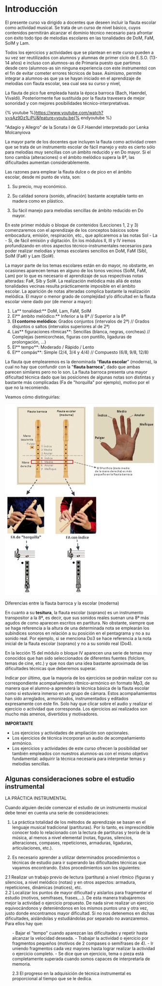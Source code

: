 
# Introducción

El presente curso va dirigido a docentes que deseen incluir la flauta escolar como actividad musical. Se trata de un curso de nivel básico, cuyos contenidos permitirán alcanzar el dominio técnico necesario para afrontar con éxito todo tipo de melodías escolares en las tonalidades de DoM, FaM, SolM y Lam.

Todos los ejercicios y actividades que se plantean en este curso pueden a su vez ser reutilizados con alumnos y alumnas de primer ciclo de E.S.O. (13-14 años) e incluso con alumnos-as de Primaria puesto que partimos desde cero (alumnos-as sin ninguna experiencia con este instrumento) con el fin de evitar cometer errores técnicos de base. Asimismo, permite integrar a alumnos-as que ya se hayan iniciado en el aprendizaje de melodías con flauta escolar, sea cual sea su curso y nivel,

La flauta de pico fue empleada hasta la época barroca (Bach, Haendel, Vivaldi). Posteriormente fue sustituida por la flauta travesera de mejor sonoridad y con mejores posibilidades técnico-interpretativas. 

{% youtube %}https://www.youtube.com/watch?v=sAz9Dz1LiPU&feature=youtu.be{% endyoutube %}

"Adagio y Allegro" de la Sonata I de G.F.Haendel interpretado por Lenka Molcanyiova

La mayor parte de los docentes que incluyen la flauta como actividad creen que se trata de un instrumento escolar de fácil manejo y esto es cierto sólo para melodías muy sencillas con un ámbito reducido y en Do mayor. Si el tono cambia (alteraciones) o el ámbito melódico supera la 8ª, las dificultades aumentan considerablemente.

Las razones para emplear la flauta dulce o de pico en el ámbito escolar, desde mi punto de vista, son:

1. Su precio, muy económico.

2. Su calidad sonora (sonido, afinación) bastante aceptable tanto en madera como en plástico.

3. Su fácil manejo para melodías sencillas de ámbito reducido en Do mayor.

En este primer módulo o bloque de contenidos (Lecciones 1, 2 y 3) comenzaremos con el aprendizaje de los conceptos básicos sobre embocadura, emisión, respiración, etc., que aplicaremos a las notas Sol - La - Si, de fácil emisión y digitación. En los módulos II, III y IV iremos profundizando en otros aspectos técnico-instrumentales necesarios para poder realizar melodías y temas escolares sencillos en DoM, FaM (Sib), SolM (Fa#) y Lam (Sol#).

La mayor parte de los temas escolares están en do mayor, no obstante, en ocasiones aparecen temas en alguno de los tonos vecinos (SolM, FaM, Lam) por lo que es necesario el aprendizaje de sus respectivas notas alteradas: Fa#, Sib y Sol#. La realización melódica más allá de estas tonalidades vecinas resulta prácticamente imposible en el ámbito escolar. La aparición de notas alteradas complica bastante la realización melódica. El mayor o menor grado de complejidad y/o dificultad en la flauta escolar viene dado por (de menor a mayor):

1. La** tonalidad:** DoM, Lam, FaM, SolM
1. El** ámbito melódico:** Inferior a la 8ª // Superior a la 8ª
1. E**l contorno melódico:** Grados conjuntos (intervalos de 2ª) // Grados disjuntos o saltos (intervalos superiores al de 2ª)
1. Las** figuraciones rítmicas**: Sencillas (blanca, negras, corcheas) // Complejas (semicorcheas, figuras con puntillo, ligaduras de prolongación, ...)
1. El** tempo**: Moderado / Rápido / Lento
1. El** compás**: Simple (2/4, 3/4 y 4/4) // Compuesto (6/8, 9/8, 12/8)

La flauta que emplearemos es la denominada "**flauta escolar**" (moderna), la cual no hay que confundir con la "**flauta barroca**", dado que ambas parecen similares pero no lo son. La flauta barroca presenta una mayor dificultad técnica dado que las posiciones de algunas notas son distintas y bastante más complicadas (Fa de "horquilla" por ejemplo), motivo por el que no la recomiendo.

Veamos cómo distinguirlas:

![](/assets/Diferencias_FlaBarrocaEscolar.gif)

Diferencias entre la flauta barroca y la escolar (moderna)



En cuanto a su **tesitura**, la flauta escolar (soprano) es un instrumento transpositor a la 8ª, es decir, que sus sonidos reales suenan una 8ª más agudos de como aparecen escritos en partitura. No obstante, siempre que se haga referencia a la altura de una determinada nota se emplearán los subíndices sonoros en relación a su posición en el pentagrama y no a su sonido real. Por ejemplo, si se menciona Do3 se hace referencia a la nota inicial de la flauta escolar (soprano) y no a su sonido real (Do4).

En la lección 15 del módulo o bloque IV aparecen una serie de temas muy conocidos que han sido seleccionados de diferentes fuentes (folclore, temas de cine, etc.) y que nos dan una idea bastante aproximada de las dificultades técnicas que deberemos superar.

Indicar por último, que la mayoría de los ejercicios se podrán realizar con su correspondiente acompañamiento rítmico-armónico en formato Mp3, de manera que el alumno-a aprenderá la técnica básica de la flauta escolar como si estuviera inmerso en un grupo de cámara. Estos acompañamientos han sido arreglados, armonizados, instrumentados y editados expresamente con este fin. Solo hay que clicar sobre el audio y realizar el ejercicio o actividad que corresponda. Los ejercicios así realizados son mucho más amenos, divertidos y motivadores.

**IMPORTANTE**

 - Los ejercicios y actividades de ampliación son opcionales.
 - Los ejercicios de técnica incorporan un audio de acompañamiento armónico.
 - Los ejercicios y actividades de este curso ofrecen la posibilidad ser también empleados con nuestros alumnos-as con el mismo objetivo fundamental: adquirir la técnica necesaria para interpretar temas y melodías sencillas.

## Algunas consideraciones sobre el estudio instrumental

LA PRÁCTICA INSTRUMENTAL

Cuando alguien decide comenzar el estudio de un instrumento musical debe tener en cuenta una serie de consideraciones:

1. La práctica totalidad de los métodos de aprendizaje se basan en el lenguaje musical tradicional (partituras). Por lo tanto, es imprescindible conocer todo lo relacionado con la lectura de partituras y teoría de la música, al menos a nivel elemental (notas, figuras, silencios, alteraciones, compases, repeticiones, armaduras, ligaduras, articulaciones, etc.).

2. Es necesario aprender a utilizar determinados procedimientos o técnicas de estudio para ir superando las dificultades técnicas que vayamos encontrando. Estos procedimientos son los siguientes:

 2.1 Realizar un trabajo previo de lectura (partitura)
a nivel rítmico (figuras y silencios, a nivel melódico (notas) y en otros aspectos: armadura, repeticiones, dinámicas (matices), etc.<br />
2.2 Localizar los puntos de mayor dificultad y aislarlos para fragmentar el estudio (motivos, semifrases, frases,...). De esta manera trabajaremos mejor la actividad o ejercicio propuesto. De nada sirve realizar un ejercicio equivocándonos y deteniéndonos en los mismos puntos una y otra vez, justo donde encontramos mayor dificultad. Si no nos detenemos en dichas dificultades, aislándolas y estudiándolas por separado no avanzaremos. Para ellos hay que:
<ul style="list-style-type: circle;">
  - Bajar el "tempo" cuando aparezcan las dificultades y repetir hasta alcanzar la velocidad deseada.
 - Trabajar la actividad o ejercicio por fragmentos pequeños (motivos de 2 compases o semifrases de 4).
 - Ir uniendo fragmentos cada vez mayores hasta lograr realizar la actividad o ejercicio completo.
 - Se dice que un ejercicio, tema o pieza está completamente superada cuando somos capaces de interpretarla de memoria.
<br />

2.3 El progreso en la adquisición de técnica instrumental es proporcional al tiempo que se le dedica.

